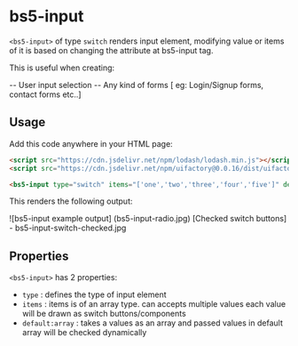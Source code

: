 # bs5-input

`<bs5-input>` of type `switch` renders input element, modifying value or items of it is based on changing the attribute at bs5-input tag.

This is useful when creating:

-- User input selection
-- Any kind of forms [ eg: Login/Signup forms, contact forms etc..] 

## Usage 

Add this code anywhere in your HTML page:

```html
<script src="https://cdn.jsdelivr.net/npm/lodash/lodash.min.js"></script>
<script src="https://cdn.jsdelivr.net/npm/uifactory@0.0.16/dist/uifactory.min.js" import="@bs5-input"></script>

<bs5-input type="switch" items="['one','two','three','four','five']" default:array="['two','three']" ></bs5-input>
```

This renders the following output:

![bs5-input example output] (bs5-input-radio.jpg)
[Checked switch buttons] - bs5-input-switch-checked.jpg

## Properties

`<bs5-input>` has 2 properties:
-  `type` : defines the type of input element
- `items` : items is of an array type. can accepts multiple values each value will be drawn as switch buttons/components
- `default:array` : takes a values as an array and passed values in default array will be checked dynamically 

 

